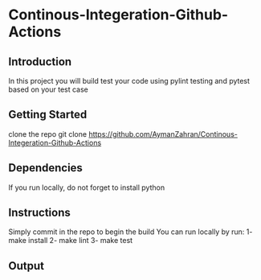 # Continous-Integeration-Github-Actions
## Introduction
In this project you will build test your code using pylint testing and pytest based on your test case

## Getting Started
clone the repo
git clone https://github.com/AymanZahran/Continous-Integeration-Github-Actions

## Dependencies
If you run locally, do not forget to install python

## Instructions
Simply commit in the repo to begin the build
You can run locally by run:
1- make install
2- make lint
3- make test

## Output





